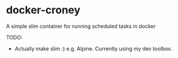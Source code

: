 # docker-croney
A simple slim container for running scheduled tasks in docker

TODO:
- Actually make slim :) e.g. Alpine.  Currently using my dev toolbox.
